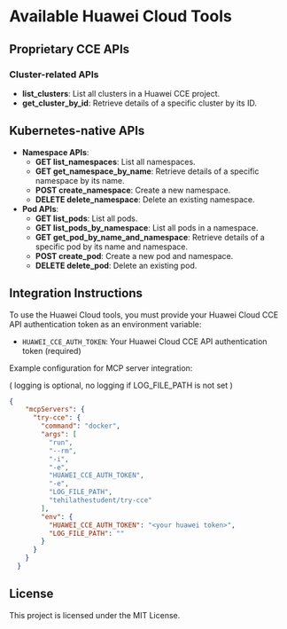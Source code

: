# Available Huawei Cloud Tools

## Proprietary CCE APIs

### Cluster-related APIs
- **list_clusters**: List all clusters in a Huawei CCE project.
- **get_cluster_by_id**: Retrieve details of a specific cluster by its ID.


## Kubernetes-native APIs

- **Namespace APIs**:
  - **GET list_namespaces**: List all namespaces.
  - **GET get_namespace_by_name**: Retrieve details of a specific namespace by its name.
  - **POST create_namespace**: Create a new namespace.
  - **DELETE delete_namespace**: Delete an existing namespace.
- **Pod APIs**:
  - **GET list_pods**: List all pods.
  - **GET list_pods_by_namespace**: List all pods in a namespace.
  - **GET get_pod_by_name_and_namespace**: Retrieve details of a specific pod by its name and namespace.
  - **POST create_pod**: Create a new pod and namespace.
  - **DELETE delete_pod**: Delete an existing pod.



## Integration Instructions

To use the Huawei Cloud tools, you must provide your Huawei Cloud CCE API authentication token as an environment variable:

- `HUAWEI_CCE_AUTH_TOKEN`: Your Huawei Cloud CCE API authentication token (required)

Example configuration for MCP server integration:

( logging is optional, no logging if LOG_FILE_PATH is not set )

```json
{
    "mcpServers": { 
      "try-cce": {
        "command": "docker",
        "args": [
          "run",
          "--rm",
          "-i",
          "-e",
          "HUAWEI_CCE_AUTH_TOKEN",
          "-e",
          "LOG_FILE_PATH",
          "tehilathestudent/try-cce"
        ],
        "env": {
          "HUAWEI_CCE_AUTH_TOKEN": "<your huawei token>",
          "LOG_FILE_PATH": ""
        }
      }
    }
  }
```

## License

This project is licensed under the MIT License.
